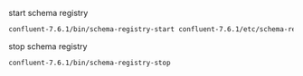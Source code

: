 


start schema registry

```bash
confluent-7.6.1/bin/schema-registry-start confluent-7.6.1/etc/schema-registry/schema-registry.properties
```



stop schema registry

```bash
confluent-7.6.1/bin/schema-registry-stop
```


